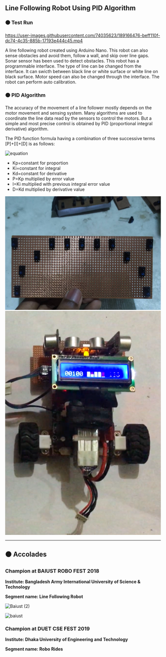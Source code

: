 ## Line Following Robot Using PID Algorithm

### 🟠 Test Run



https://user-images.githubusercontent.com/74035623/189166476-beff110f-dc74-4c35-885b-17193e444c45.mp4




A line following robot created using Arduino Nano. This robot can also sense obstacles and avoid them, follow a wall, and skip over line gaps. Sonar sensor has been used to detect obstacles. This robot has a programmable interface. The type of line can be changed from the interface. It can swicth between black line or white surface or white line on black surface. Motor speed can also be changed through the interface. The robot can perform auto calibration. 


### 🟠 PID Algorithm
The accuracy of the movement of a line follower mostly depends on the motor movement and sensing system. Many algorithms are used to coordinate the line data read by the sensors to control the motors. But a simple and most precise control is obtained by PID (proportional integral derivative) algorithm.

The PID function formula having a combination of three successive terms [P]+[I]+[D] is as follows:

![equation](https://latex.codecogs.com/svg.image?f(t)%20=%20%5BK_%7Bp%7De(t)%5D&plus;%5BK_%7Bi%7D%5Cint%20e(t)dt%5D&plus;%5BK_%7Bp%7D%5Cfrac%7Bde%7D%7Bdt%7D%5D)

- Kp=constant for proportion
- Ki=constant for integral
- Kd=constant for derivative
- P=Kp multiplied by error value
- I=Ki multiplied with previous integral error value
- D=Kd multiplied by derivative value


<p align="center">
  <img src="https://github.com/mwasikz/Line-Following-Robot/blob/main/reademe_assets/65268342_468142970422499_9171565561509838848_n.jpg" width="600">
  <img src="https://github.com/mwasikz/Line-Following-Robot/blob/main/reademe_assets/LFR.png" width="600">
  
</p>

---

## :orange_circle: Accolades

### Champion at BAIUST ROBO FEST 2018

**Institute: Bangladesh Army International University of Science & Technology**

**Segment name: Line Following Robot**


![Baiust (2)](https://user-images.githubusercontent.com/74035623/202478562-9e8d244b-6d74-4e56-8419-1c5175b97f05.jpg)


![baiust](https://user-images.githubusercontent.com/74035623/202479017-39ed7ef0-03b4-4647-a950-185424e6344f.JPG)

### Champion at DUET CSE FEST 2019

**Institute: Dhaka University of Engineering and Technology**

**Segment name: Robo Rides**



